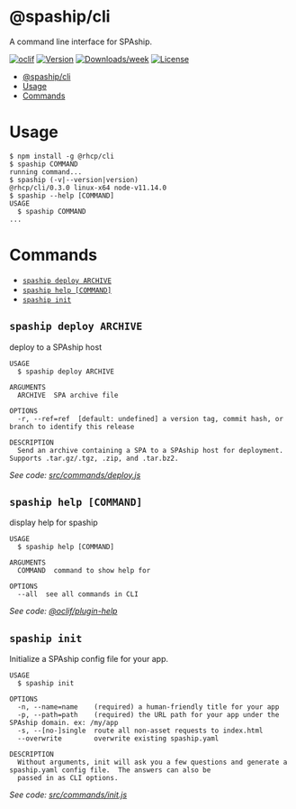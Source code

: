 # @spaship/cli

A command line interface for SPAship.

[![oclif](https://img.shields.io/badge/cli-oclif-brightgreen.svg)](https://oclif.io)
[![Version](https://img.shields.io/npm/v/@spaship/cli.svg)](https://npmjs.org/package/@spaship/cli)
[![Downloads/week](https://img.shields.io/npm/dw/@spaship/cli.svg)](https://npmjs.org/package/@spaship/cli)
[![License](https://img.shields.io/npm/l/@spaship/cli.svg)](https://github.com/spaship/cli/blob/master/package.json)

<!-- toc -->

- [@spaship/cli](#spashipcli)
- [Usage](#usage)
- [Commands](#commands)
  <!-- tocstop -->

# Usage

<!-- usage -->

```sh-session
$ npm install -g @rhcp/cli
$ spaship COMMAND
running command...
$ spaship (-v|--version|version)
@rhcp/cli/0.3.0 linux-x64 node-v11.14.0
$ spaship --help [COMMAND]
USAGE
  $ spaship COMMAND
...
```

<!-- usagestop -->

# Commands

<!-- commands -->

- [`spaship deploy ARCHIVE`](#spaship-deploy-archive)
- [`spaship help [COMMAND]`](#spaship-help-command)
- [`spaship init`](#spaship-init)

## `spaship deploy ARCHIVE`

deploy to a SPAship host

```
USAGE
  $ spaship deploy ARCHIVE

ARGUMENTS
  ARCHIVE  SPA archive file

OPTIONS
  -r, --ref=ref  [default: undefined] a version tag, commit hash, or branch to identify this release

DESCRIPTION
  Send an archive containing a SPA to a SPAship host for deployment.  Supports .tar.gz/.tgz, .zip, and .tar.bz2.
```

_See code: [src/commands/deploy.js](https://github.com/spaship/cli/blob/v0.3.0/src/commands/deploy.js)_

## `spaship help [COMMAND]`

display help for spaship

```
USAGE
  $ spaship help [COMMAND]

ARGUMENTS
  COMMAND  command to show help for

OPTIONS
  --all  see all commands in CLI
```

_See code: [@oclif/plugin-help](https://github.com/oclif/plugin-help/blob/v2.2.1/src/commands/help.ts)_

## `spaship init`

Initialize a SPAship config file for your app.

```
USAGE
  $ spaship init

OPTIONS
  -n, --name=name    (required) a human-friendly title for your app
  -p, --path=path    (required) the URL path for your app under the SPAship domain. ex: /my/app
  -s, --[no-]single  route all non-asset requests to index.html
  --overwrite        overwrite existing spaship.yaml

DESCRIPTION
  Without arguments, init will ask you a few questions and generate a spaship.yaml config file.  The answers can also be
  passed in as CLI options.
```

_See code: [src/commands/init.js](https://github.com/spaship/cli/blob/v0.3.0/src/commands/init.js)_

<!-- commandsstop -->
